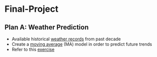 # Final-Project

## Plan A: Weather Prediction
- Available historical [weather records](https://www.ncdc.noaa.gov/cdo-web/search) from past decade 
- Create a [moving average](https://machinelearningmastery.com/time-series-forecasting-methods-in-python-cheat-sheet/) (MA) model in order to predict future trends 
- Refer to this [exercise](https://stackabuse.com/using-machine-learning-to-predict-the-weather-part-1/)
